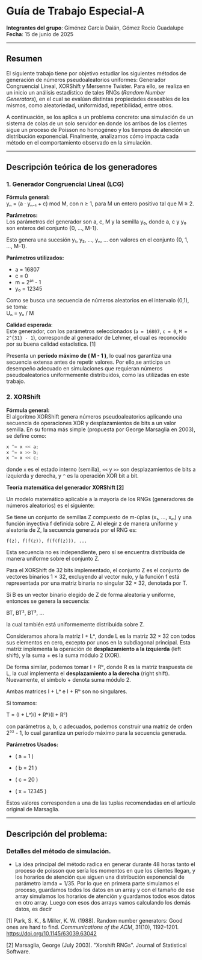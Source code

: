 # Guía de Trabajo Especial-A

**Integrantes del grupo**: Giménez García Daián, Gómez Rocío Guadalupe  
**Fecha**: 15 de junio de 2025  

---

## Resumen

El siguiente trabajo tiene por objetivo estudiar los siguientes métodos de generación de números pseudoaleatorios uniformes: Generador Congruencial Lineal, XORShift y Mersenne Twister. Para ello, se realiza en un inicio un análisis estadístico de tales RNGs (*Random Number Generators*), en el cual se evalúan distintas propiedades deseables de los mismos, como aleatoriedad, uniformidad, repetibilidad, entre otros.

A continuación, se los aplica a un problema concreto: una simulación de un sistema de colas de un solo servidor en donde los arribos de los clientes sigue un proceso de Poisson no homogéneo y los tiempos de atención un distribución exponencial. Finalmente, analizamos cómo impacta cada método en el comportamiento observado en la simulación.

---
## Descripción teórica de los generadores

### 1. Generador Congruencial Lineal (LCG)

**Fórmula general:**  
yₙ = (a · yₙ₋₁ + c) mod M, con n ≥ 1, para M un entero positivo tal que M ≥ 2.

**Parámetros:**  
Los parámetros del generador son a, c, M y la semilla y₀, donde a, c y y₀ son enteros del conjunto {0, ..., M-1}.

Esto genera una sucesión y₁, y₂, ..., yₙ, ... con valores en el conjunto {0, 1, ..., M-1}.

**Parámetros utilizados:**  
- a = 16807  
- c = 0  
- m = 2³¹ - 1  
- y₀ = 12345

Como se busca una secuencia de números aleatorios en el intervalo (0,1), se toma:  
Uₙ = yₙ / M


**Calidad esperada**:  
Este generador, con los parámetros seleccionados (`a = 16807`, `c = 0`, `M = 2^{31} - 1`), corresponde al generador de Lehmer, el cual es reconocido por su buena calidad estadística. [1]

Presenta un **período máximo de \( M - 1 \)**, lo cual nos garantiza una secuencia extensa antes de repetir valores. Por ello,se anticipa un desempeño adecuado en simulaciones que requieran números pseudoaleatorios uniformemente distribuidos, como las utilizadas en este trabajo.



### 2. XORShift

**Fórmula general:**  
El algoritmo XORShift genera números pseudoaleatorios aplicando una secuencia de operaciones XOR y desplazamientos de bits a un valor semilla. En su forma más simple (propuesta por George Marsaglia en 2003), se define como:

```c
x ^= x << a;
x ^= x >> b;
x ^= x << c;
```

donde `x` es el estado interno (semilla), `<<` y `>>` son desplazamientos de bits a izquierda y derecha, y `^` es la operación XOR bit a bit.

**Teoría matemática del generador XORShift [2]**

Un modelo matemático aplicable a la mayoría de los RNGs (generadores de números aleatorios) es el siguiente:

Se tiene un conjunto de semillas Z compuesto de m-úplas (x₁, ..., xₘ) y una función inyectiva f definida sobre Z. Al elegir z de manera uniforme y aleatoria de Z, la secuencia generada por el RNG es:

    f(z), f(f(z)), f(f(f(z))), ...

Esta secuencia no es independiente, pero sí se encuentra distribuida de manera uniforme sobre el conjunto Z.

Para el XORShift de 32 bits implementado, el conjunto Z es el conjunto de vectores binarios 1 × 32, excluyendo al vector nulo, y la función f está representada por una matriz binaria no singular 32 × 32, denotada por T.

Si B es un vector binario elegido de Z de forma aleatoria y uniforme, entonces se genera la secuencia:

BT, BT², BT³, ...

la cual también está uniformemente distribuida sobre Z.

Consideramos ahora la matriz I + Lᵃ, donde L es la matriz 32 × 32 con todos sus elementos en cero, excepto por unos en la subdiagonal principal. Esta matriz implementa la operación de **desplazamiento a la izquierda** (left shift), y la suma + es la suma módulo 2 (XOR).

De forma similar, podemos tomar I + Rᵇ, donde R es la matriz traspuesta de L, la cual implementa el **desplazamiento a la derecha** (right shift). Nuevamente, el símbolo + denota suma módulo 2.

Ambas matrices I + Lᵃ e I + Rᵇ son no singulares.

Si tomamos:

T = (I + Lᵃ)(I + Rᵇ)(I + Rᶜ)

con parámetros a, b, c adecuados, podemos construir una matriz de orden 2³² - 1, lo cual garantiza un período máximo para la secuencia generada.


**Parámetros Usados:**  
- \( a = 1 \)  
- \( b = 21 \)  
- \( c = 20 \)

- \( x = 12345 \)


Estos valores corresponden a una de las tuplas recomendadas en el artículo original de Marsaglia.

---

## Descripción del problema:

### Detalles del método de simulación.
- La idea principal del método radica en generar durante 48 horas tanto el proceso de poisson que sería los momentos en que los clientes llegan, y los horarios de atención que siguen una distribución exponencial de parámetro lamda = 1/35. Por lo que en primera parte simulamos el proceso, guardamos todos los datos en un array y con el tamaño de ese array simulamos los horarios de atención y guardamos todos esos datos en otro array. 
Luego con esos dos arrays vamos calculando los demás datos, es decir


[1] Park, S. K., & Miller, K. W. (1988). Random number generators: Good ones are hard to find. *Communications of the ACM*, 31(10), 1192–1201. https://doi.org/10.1145/63039.63042

[2]  Marsaglia, George (July 2003). "Xorshift RNGs". Journal of Statistical Software.





